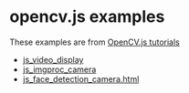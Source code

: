 # opencv.js examples


These examples are from
[OpenCV.js tutorials](https://docs.opencv.org/3.4/d5/d10/tutorial_js_root.html)

- [js_video_display](js_video_display)
- [js_imgproc_camera](js_imgproc_camera) 
- [js_face_detection_camera.html](js_face_detection_camera.html)



